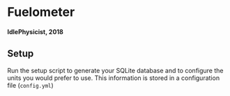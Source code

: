 # Fuelometer
#### IdlePhysicist, 2018

## Setup
Run the setup script to generate your SQLite database and to configure the units you would prefer to use. This information is stored in a configuration file (`config.yml`)
